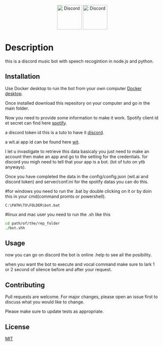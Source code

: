 <div align="center">
  <img src="https://png2.cleanpng.com/sh/eed779286e18715afb1bda03d89dc716/L0KzQYm3VMI2N5d1j5H0aYP2gLBuTf5wbJYyguU2anH5ccTqkvlxfF58fdQ2YYDzfLrqggRqd58yfep5cnX2g37xk71kd551RadqZUDpSIXsVfU4PWQ8RqI9NkS8RIaBUcUzPGcAS6ICMEO7Roq1kP5o/kisspng-node-js-javascript-web-application-express-js-comp-5ae0f84e5e7537.0464945815246930703869.png" alt="Discord" width="80"/>
  </a>
    <img src="https://upload.wikimedia.org/wikipedia/commons/c/c3/Python-logo-notext.svg" alt="Discord" width="80"/>
  </a>
</div>


# Description

this is a discord music bot with speech recogintion in node.js and python.

## Installation

Use Docker desktop to run the bot from your own computer [Docker desktop](https://www.docker.com/products/docker-desktop).

Once installed download this repesitory on your computer and go in the main folder.

Now you need to provide some information to make it work.
Spotify client id et secret can find here [spotify](https://developer.spotify.com).

a discord token id this is a tuto to have it [discord](https://discord.com/login?redirect_to=%2Fdevelopers%2Fapplications).

a wit.ai app id can be found here [wit](https://wit.ai).

I let u invastigate to retrieve this data basicaly you just need to make an account then make an app and go to the setting for the credentials.
for discord you migh need to tell that your app is a bot. (lot of tuto on ytb anyways).

Once you have completed the data in the config/config.json (wit.ai and discord token) and server/conf.ini for the spotify datas you can do this.

#for windows you need to run the .bat by double clicking on it or by doin this in your cmd(command promts or powershell).

```batch
C:\PATH\TO\FOLDER\bot.bat
```

#linux and mac user you need to run the .sh like this

```bash
cd path/of/the/rep_folder
./bot.shh
```

## Usage

now you can go on discord the bot is online .help to see all the posibility.

when you want the bot to execute and vocal command make sure to lark 1 or 2 second of silence before and after your request.

## Contributing
Pull requests are welcome. For major changes, please open an issue first to discuss what you would like to change.

Please make sure to update tests as appropriate.

## License
[MIT](https://choosealicense.com/licenses/mit/)
